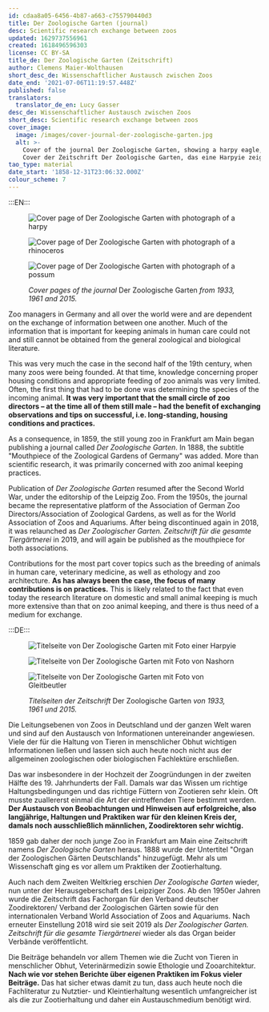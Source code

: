 ```yaml
---
id: cdaa8a05-6456-4b87-a663-c755790440d3
title: Der Zoologische Garten (journal)
desc: Scientific research exchange between zoos
updated: 1629737556961
created: 1618496596303
license: CC BY-SA
title_de: Der Zoologische Garten (Zeitschrift)
author: Clemens Maier-Wolthausen
short_desc_de: Wissenschaftlicher Austausch zwischen Zoos
date_end: '2021-07-06T11:19:57.448Z'
published: false
translators:
  translator_de_en: Lucy Gasser
desc_de: Wissenschaftlicher Austausch zwischen Zoos
short_desc: Scientific research exchange between zoos
cover_image:
  image: /images/cover-journal-der-zoologische-garten.jpg
  alt: >-
    Cover of the journal Der Zoologische Garten, showing a harpy eagle, 1933.
    Cover der Zeitschrift Der Zoologische Garten, das eine Harpyie zeigt, 1933.
tao_type: material
date_start: '1858-12-31T23:06:32.000Z'
colour_scheme: 7
---
```


:::EN:::

<figure>

<div class="series">

![Cover page of Der Zoologische Garten with photograph of a harpy](images/cmw/ZG_1933.jpg)

![Cover page of Der Zoologische Garten with photograph of a rhinoceros](images/cmw/ZG_1961.jpg)

![Cover page of Der Zoologische Garten with photograph of a possum](images/cmw/ZG_2015.jpg)

</div>

<figcaption>

_Cover pages of the journal_ Der Zoologische Garten _from 1933, 1961 and 2015._

</figcaption>

</figure>

Zoo managers in Germany and all over the world were and are dependent on the exchange of information between one another. Much of the information that is important for keeping animals in human care could not and still cannot be obtained from the general zoological and biological literature.

This was very much the case in the second half of the 19th century, when many zoos were being founded. At that time, knowledge concerning proper housing conditions and appropriate feeding of zoo animals was very limited. Often, the first thing that had to be done was determining the species of the incoming animal. **It was very important that the small circle of zoo directors – at the time all of them still male – had the benefit of exchanging observations and tips on successful, i.e. long-standing, housing conditions and practices.**

As a consequence, in 1859, the still young zoo in Frankfurt am Main began publishing a journal called _Der Zoologische Garten_. In 1888, the subtitle "Mouthpiece of the Zoological Gardens of Germany" was added. More than scientific research, it was primarily concerned with zoo animal keeping practices.

Publication of _Der Zoologische Garten_ resumed after the Second World War, under the editorship of the Leipzig Zoo. From the 1950s, the journal became the representative platform of the Association of German Zoo Directors/Association of Zoological Gardens, as well as for the World Association of Zoos and Aquariums. After being discontinued again in 2018, it was relaunched as _Der Zoologischer Garten. Zeitschrift für die gesamte Tiergärtnerei_ in 2019, and will again be published as the mouthpiece for both associations.

Contributions for the most part cover topics such as the breeding of animals in human care, veterinary medicine, as well as ethology and zoo architecture. **As has always been the case, the focus of many contributions is on practices.** This is likely related to the fact that even today the research literature on domestic and small animal keeping is much more extensive than that on zoo animal keeping, and there is thus need of a medium for exchange.

:::DE:::

<figure>

<div class="series">

![Titelseite von Der Zoologische Garten mit Foto einer Harpyie](images/cmw/ZG_1933.jpg)

![Titelseite von Der Zoologische Garten mit Foto von Nashorn](images/cmw/ZG_1961.jpg)

![Titelseite von Der Zoologische Garten mit Foto von Gleitbeutler](images/cmw/ZG_2015.jpg)

</div>

<figcaption>

_Titelseiten der Zeitschrift_ Der Zoologische Garten _von 1933, 1961 und 2015._

</figcaption>

</figure>

Die Leitungsebenen von Zoos in Deutschland und der ganzen Welt waren und sind auf den Austausch von Informationen untereinander angewiesen. Viele der für die Haltung von Tieren in menschlicher Obhut wichtigen Informationen ließen und lassen sich auch heute noch nicht aus der allgemeinen zoologischen oder biologischen Fachlektüre erschließen.

Das war insbesondere in der Hochzeit der Zoogründungen in der zweiten Hälfte des 19. Jahrhunderts der Fall. Damals war das Wissen um richtige Haltungsbedingungen und das richtige Füttern von Zootieren sehr klein. Oft musste zuallererst einmal die Art der eintreffenden Tiere bestimmt werden. **Der Austausch von Beobachtungen und Hinweisen auf erfolgreiche, also langjährige, Haltungen und Praktiken war für den kleinen Kreis der, damals noch ausschließlich männlichen, Zoodirektoren sehr wichtig.**

1859 gab daher der noch junge Zoo in Frankfurt am Main eine Zeitschrift namens _Der Zoologische Garten_ heraus. 1888 wurde der Untertitel "Organ der Zoologischen Gärten Deutschlands" hinzugefügt. Mehr als um Wissenschaft ging es vor allem um Praktiken der Zootierhaltung.

Auch nach dem Zweiten Weltkrieg erschien _Der Zoologische Garten_ wieder, nun unter der Herausgeberschaft des Leipziger Zoos. Ab den 1950er Jahren wurde die Zeitschrift das Fachorgan für den Verband deutscher Zoodirektoren/ Verband der Zoologischen Gärten sowie für den internationalen Verband World Association of Zoos and Aquariums. Nach erneuter Einstellung 2018 wird sie seit 2019 als _Der Zoologischer Garten. Zeitschrift für die gesamte Tiergärtnerei_ wieder als das Organ beider Verbände veröffentlicht.

Die Beiträge behandeln vor allem Themen wie die Zucht von Tieren in menschlicher Obhut, Veterinärmedizin sowie Ethologie und Zooarchitektur. **Nach wie vor stehen Berichte über eigenen Praktiken im Fokus vieler Beiträge.** Das hat sicher etwas damit zu tun, dass auch heute noch die Fachliteratur zu Nutztier- und Kleintierhaltung wesentlich umfangreicher ist als die zur Zootierhaltung und daher ein Austauschmedium benötigt wird.
